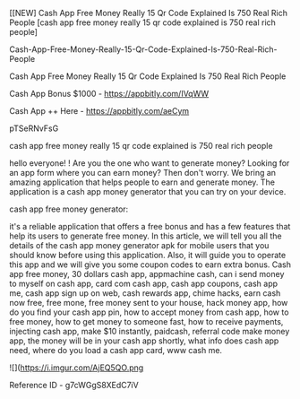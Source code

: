 [[NEW] Cash App Free Money Really 15 Qr Code Explained Is 750 Real Rich People  [cash app free money really 15 qr code explained is 750 real rich people]

Cash-App-Free-Money-Really-15-Qr-Code-Explained-Is-750-Real-Rich-People

Cash App Free Money Really 15 Qr Code Explained Is 750 Real Rich People

Cash App Bonus $1000 -  https://appbitly.com/IVqWW


Cash App ++ Here - https://appbitly.com/aeCym


pTSeRNvFsG

cash app free money really 15 qr code explained is 750 real rich people

hello everyone! ! Are you the one who want to generate money? Looking for an app form where you can earn money? Then don't worry. We bring an amazing application that helps people to earn and generate money. The application is a cash app money generator that you can try on your device.

cash app free money generator:

it's a reliable application that offers a free bonus and has a few features that help its users to generate free money. In this article, we will tell you all the details of the cash app money generator apk for mobile users that you should know before using this application. Also, it will guide you to operate this app and we will give you some coupon codes to earn extra bonus. Cash app free money, 30 dollars cash app, appmachine cash, can i send money to myself on cash app, card com cash app, cash app coupons, cash app me, cash app sign up on web, cash rewards app, chime hacks, earn cash now free, free mone, free money sent to your house, hack money app, how do you find your cash app pin, how to accept money from cash app, how to free money, how to get money to someone fast, how to receive payments, injecting cash app, make $10 instantly, paidcash, referral code make money app, the money will be in your cash app shortly, what info does cash app need, where do you load a cash app card, www cash me.

![](https://i.imgur.com/AjEQ5QO.png

Reference ID - g7cWGgS8XEdC7iV